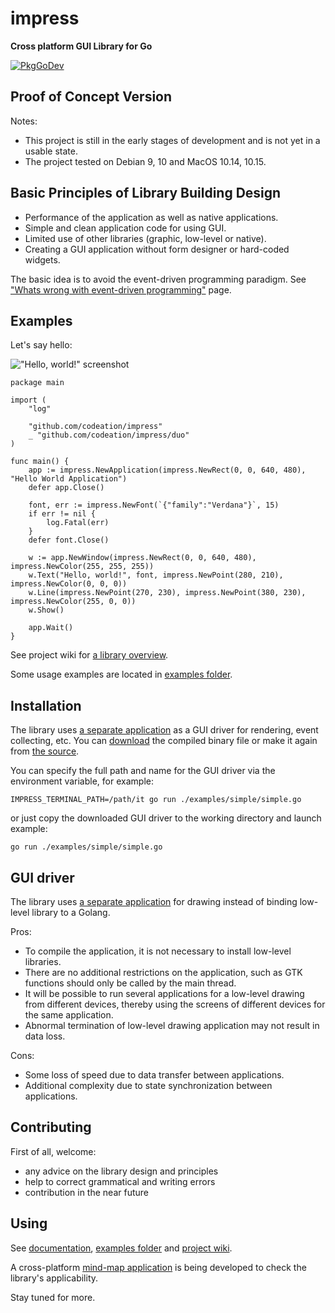 # impress

**Cross platform GUI Library for Go**

[![PkgGoDev](https://pkg.go.dev/badge/github.com/codeation/impress)](https://pkg.go.dev/github.com/codeation/impress)

## Proof of Concept Version

Notes:

- This project is still in the early stages of development and is not yet in a usable state.
- The project tested on Debian 9, 10 and MacOS 10.14, 10.15.

## Basic Principles of Library Building Design

- Performance of the application as well as native applications.
- Simple and clean application code for using GUI.
- Limited use of other libraries (graphic, low-level or native).
- Creating a GUI application without form designer or hard-coded widgets.

The basic idea is to avoid the event-driven programming paradigm. See
["Whats wrong with event-driven programming"](https://github.com/codeation/impress/wiki/Whats-wrong-with-event-driven-programming)
page.

## Examples

Let's say hello:

!["Hello, world!" screenshot](https://codeation.github.io/pages/images/helloworld.png)

```
package main

import (
	"log"

	"github.com/codeation/impress"
	_ "github.com/codeation/impress/duo"
)

func main() {
	app := impress.NewApplication(impress.NewRect(0, 0, 640, 480), "Hello World Application")
	defer app.Close()

	font, err := impress.NewFont(`{"family":"Verdana"}`, 15)
	if err != nil {
		log.Fatal(err)
	}
	defer font.Close()

	w := app.NewWindow(impress.NewRect(0, 0, 640, 480), impress.NewColor(255, 255, 255))
	w.Text("Hello, world!", font, impress.NewPoint(280, 210), impress.NewColor(0, 0, 0))
	w.Line(impress.NewPoint(270, 230), impress.NewPoint(380, 230), impress.NewColor(255, 0, 0))
	w.Show()

	app.Wait()
}
```

See project wiki for [a library overview](https://github.com/codeation/impress/wiki/Library-overview).

Some usage examples are located in [examples folder](https://github.com/codeation/impress/tree/master/examples).

## Installation

The library uses [a separate application](https://github.com/codeation/it) as a GUI driver
for rendering, event collecting, etc. You can [download](https://github.com/codeation/it/releases)
the compiled binary file or make it again from [the source](https://github.com/codeation/it).

You can specify the full path and name for the GUI driver via the environment variable, for example:

```
IMPRESS_TERMINAL_PATH=/path/it go run ./examples/simple/simple.go
```

or just copy the downloaded GUI driver to the working directory and launch example:

```
go run ./examples/simple/simple.go
```

## GUI driver

The library uses [a separate application](https://github.com/codeation/it) for drawing
instead of binding low-level library to a Golang.

Pros:
- To compile the application, it is not necessary to install low-level libraries.
- There are no additional restrictions on the application, such as GTK functions should only be called by the main thread.
- It will be possible to run several applications for a low-level drawing from different devices, thereby using the screens of different devices for the same application.
- Abnormal termination of low-level drawing application may not result in data loss.

Cons:
- Some loss of speed due to data transfer between applications.
- Additional complexity due to state synchronization between applications.

## Contributing

First of all, welcome:

- any advice on the library design and principles
- help to correct grammatical and writing errors
- contribution in the near future

## Using

See [documentation](https://pkg.go.dev/badge/github.com/codeation/impress),
[examples folder](https://github.com/codeation/impress/tree/master/examples) and
[project wiki](https://github.com/codeation/impress/wiki).

A cross-platform [mind-map application](https://github.com/codeation/lineation/) is being developed to check the library's applicability.

Stay tuned for more.
